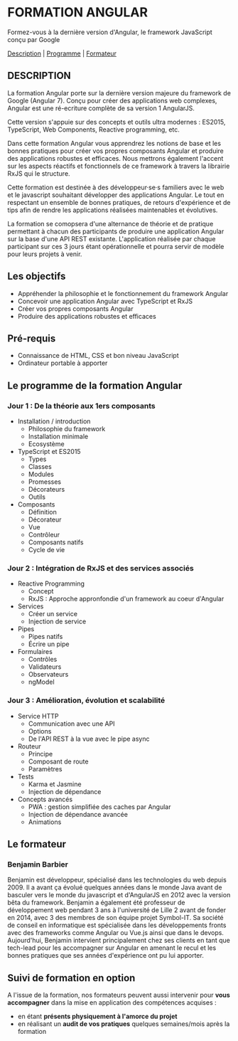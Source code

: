 # FORMATION ANGULAR

Formez-vous à la dernière version d'Angular, le framework JavaScript conçu par Google

[Description](#description) |
[Programme](#Le-Programme-de-la-Formation-Angular) |
[Formateur](#Le-formateur)

## DESCRIPTION

La formation Angular porte sur la dernière version majeure du framework de Google (Angular 7). Conçu pour créer des applications web complexes, Angular est une ré-ecriture complète de sa version 1 AngularJS.

Cette version s'appuie sur des concepts et outils ultra modernes : ES2015, TypeScript, Web Components, Reactive programming, etc.

Dans cette formation Angular vous apprendrez les notions de base et les bonnes pratiques pour créer vos propres composants Angular et produire des applications robustes et efficaces. Nous mettrons également l'accent sur les aspects réactifs et fonctionnels de ce framework à travers la librairie RxJS qui le structure.

Cette formation est destinée à des développeur·se·s familiers avec le web et le javascript souhaitant développer des applications  Angular. Le tout en respectant un ensemble de bonnes pratiques, de retours d'expérience et de tips afin de rendre les applications réalisées maintenables et évolutives.

La formation se comopsera d'une alternance de théorie et de pratique permettant à chacun des participants de produire une application Angular sur la base d'une API REST existante. L'application réalisée par chaque participant sur ces 3 jours étant opérationnelle et pourra servir de modèle pour leurs projets à venir.

## Les objectifs

* Appréhender la philosophie et le fonctionnement du framework Angular
* Concevoir une application Angular avec TypeScript et RxJS
* Créer vos propres composants Angular
* Produire des applications robustes et efficaces

## Pré-requis

* Connaissance de HTML, CSS et bon niveau JavaScript
* Ordinateur portable à apporter

## Le programme de la formation Angular

### Jour 1 : De la théorie aux 1ers composants

* Installation / introduction
  * Philosophie du framework
  * Installation minimale
  * Ecosystème
* TypeScript et ES2015
  * Types
  * Classes
  * Modules
  * Promesses
  * Décorateurs
  * Outils
* Composants
  * Définition
  * Décorateur
  * Vue
  * Contrôleur
  * Composants natifs
  * Cycle de vie

### Jour 2 : Intégration de RxJS et des services associés

* Reactive Programming
  * Concept
  * RxJS : Approche appronfondie d'un framework au coeur d'Angular
* Services
  * Créer un service
  * Injection de service
* Pipes
  * Pipes natifs
  * Écrire un pipe
* Formulaires
  * Contrôles
  * Validateurs
  * Observateurs
  * ngModel

### Jour 3 : Amélioration, évolution et scalabilité

* Service HTTP
  * Communication avec une API
  * Options
  * De l'API REST à la vue avec le pipe async
* Routeur
  * Principe
  * Composant de route
  * Paramètres
* Tests
  * Karma et Jasmine
  * Injection de dépendance
* Concepts avancés
  * PWA : gestion simplifiée des caches par Angular
  * Injection de dépendance avancée
  * Animations

## Le formateur

### Benjamin Barbier

Benjamin est développeur, spécialisé dans les technologies du web depuis 2009. Il a avant ça évolué quelques années dans le monde Java avant de basculer vers le monde du javascript et d'AngularJS en 2012 avec la version bêta du framework. Benjamin a également été professeur de développement web pendant 3 ans à l'université de Lille 2 avant de fonder en 2014, avec 3 des membres de son équipe projet Symbol-IT. Sa société de conseil en informatique est spécialisée dans les développements fronts avec des frameworks comme Angular ou Vue.js ainsi que dans le devops. Aujourd'hui, Benjamin intervient principalement chez ses clients en tant que tech-lead pour les accompagner sur Angular en amenant le recul et les bonnes pratiques que ses années d'expérience ont pu lui apporter.

## Suivi de formation en option

A l'issue de la formation, nos formateurs peuvent aussi intervenir pour **vous accompagner** dans la mise en application des compétences acquises :

* en étant **présents physiquement à l'amorce du projet**
* en réalisant un **audit de vos pratiques** quelques semaines/mois après la formation